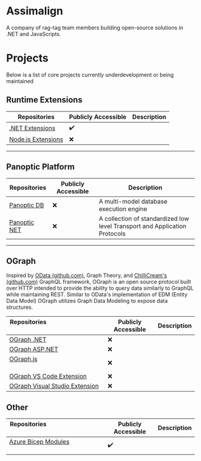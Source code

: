 
# Assimalign
A company of rag-tag team members building open-source solutions in .NET and JavaScripts.



# Projects
Below is a list of core projects currently underdevelopment or being maintained



## Runtime Extensions
| Repositories | Publicly Accessible | Description |
| ------------ | ------------------- | ----------- |
| [.NET Extensions]()             |          ✔️           |             |
| [Node.js Extensions]()             |          ❌           |             |



---
## Panoptic Platform

| Repositories       | Publicly Accessible | Description |
| ------------------ | ------------------- | ----------- |
| [Panoptic DB]()    | ❌                  |  A multi-model database execution engine           |
| [Panoptic NET]()   | ❌                  |  A collection of standardized low level Transport and Application Protocols           |



---
## OGraph
Inspired by [OData (github.com)](https://github.com/OData), Graph Theory, and [ChilliCream's (github.com)](https://github.com/ChilliCream) GraphQL framework, OGraph is an open source protocol built over HTTP intended to provide the ability to query data similarly to GraphQL while maintaining REST. Similar to OData's implementation of EDM (Entity Data Model) OGraph utilizes Graph Data Modeling to expose data structures.


| Repositories                                                                         | Publicly Accessible | Description |
| ------------------------------------------------------------------------------------ | ------------------- | ----------- |
| [OGraph .NET](https://github.com/assimalign/ograph-dotnet)                           | ❌                  |          |
| [OGraph ASP.NET](https://github.com/assimalign/ograph-aspdotnet) | ❌    | |
| [OGraph.js](https://github.com/assimalign/ograph-js)                                                                | ❌                  |             |
| [OGraph VS Code Extension](https://github.com/assimalign/ograph-vscode-extensions)   | ❌                  |             |
| [OGraph Visual Studio Extension](https://github.com/assimalign/ograph-vs-extensions) | ❌                  |             |



## Other
| Repositories                                                                         | Publicly Accessible | Description |
| ------------------------------------------------------------------------------------ | ------------------- | ----------- |
| [Azure Bicep Modules](https://github.com/assimalign/azure-bicep-common)                           | ✔️                   |          |
